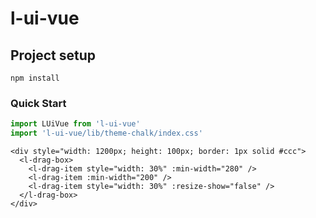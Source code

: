 # l-ui-vue

## Project setup
```
npm install
```

### Quick Start
```js
import LUiVue from 'l-ui-vue'
import 'l-ui-vue/lib/theme-chalk/index.css'
```

```vue
<div style="width: 1200px; height: 100px; border: 1px solid #ccc">
  <l-drag-box>
    <l-drag-item style="width: 30%" :min-width="280" />
    <l-drag-item :min-width="200" />
    <l-drag-item style="width: 30%" :resize-show="false" />
  </l-drag-box>
</div>

```
